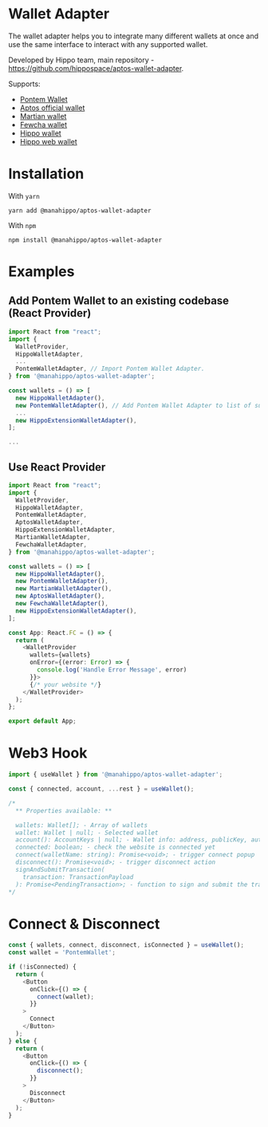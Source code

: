 # Wallet Adapter

The wallet adapter helps you to integrate many different wallets at once and use the same interface to interact with any supported wallet.

Developed by Hippo team, main repository - https://github.com/hippospace/aptos-wallet-adapter.

Supports:

- [Pontem Wallet](https://pontem.network/pontem-wallet)
- [Aptos official wallet](https://github.com/aptos-labs/aptos-core/releases/tag/wallet-v0.1.1)
- [Martian wallet](https://martianwallet.xyz/)
- [Fewcha wallet](https://fewcha.app/)
- [Hippo wallet](https://github.com/hippospace/hippo-wallet)
- [Hippo web wallet](https://hippo-wallet-test.web.app/)

# Installation

With `yarn`

```
yarn add @manahippo/aptos-wallet-adapter
```

With `npm`

```
npm install @manahippo/aptos-wallet-adapter
```

# Examples

## Add Pontem Wallet to an existing codebase (React Provider)

```typescript
import React from "react";
import {
  WalletProvider,
  HippoWalletAdapter,
  ...
  PontemWalletAdapter, // Import Pontem Wallet Adapter.
} from '@manahippo/aptos-wallet-adapter';

const wallets = () => [
  new HippoWalletAdapter(),
  new PontemWalletAdapter(), // Add Pontem Wallet Adapter to list of supported wallets.
  ...
  new HippoExtensionWalletAdapter(),
];

...

```

## Use React Provider

```typescript
import React from "react";
import {
  WalletProvider,
  HippoWalletAdapter,
  PontemWalletAdapter,
  AptosWalletAdapter,
  HippoExtensionWalletAdapter,
  MartianWalletAdapter,
  FewchaWalletAdapter,
} from '@manahippo/aptos-wallet-adapter';

const wallets = () => [
  new HippoWalletAdapter(),
  new PontemWalletAdapter(),
  new MartianWalletAdapter(),
  new AptosWalletAdapter(),
  new FewchaWalletAdapter(),
  new HippoExtensionWalletAdapter(),
];

const App: React.FC = () => {
  return (
    <WalletProvider
      wallets={wallets}
      onError={(error: Error) => {
        console.log('Handle Error Message', error)
      }}>
      {/* your website */}
    </WalletProvider>
  );
};

export default App;
```

# Web3 Hook

```typescript
import { useWallet } from '@manahippo/aptos-wallet-adapter';

const { connected, account, ...rest } = useWallet();

/*
  ** Properties available: **

  wallets: Wallet[]; - Array of wallets
  wallet: Wallet | null; - Selected wallet
  account(): AccountKeys | null; - Wallet info: address, publicKey, authKey
  connected: boolean; - check the website is connected yet
  connect(walletName: string): Promise<void>; - trigger connect popup
  disconnect(): Promise<void>; - trigger disconnect action
  signAndSubmitTransaction(
    transaction: TransactionPayload
  ): Promise<PendingTransaction>; - function to sign and submit the transaction to chain
*/
```

# Connect & Disconnect

```typescript
const { wallets, connect, disconnect, isConnected } = useWallet();
const wallet = 'PontemWallet';

if (!isConnected) {
  return (
    <Button
      onClick={() => {
        connect(wallet);
      }}
    >
      Connect
    </Button>
  );
} else {
  return (
    <Button
      onClick={() => {
        disconnect();
      }}
    >
      Disconnect
    </Button>
  );
}
```
